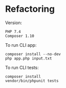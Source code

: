 # Refactoring

Version:

    PHP 7.4
    Composer 1.10

To run CLI app:

    composer install --no-dev
    php app.php input.txt

To run CLI tests:

    composer install
    vendor/bin/phpunit tests